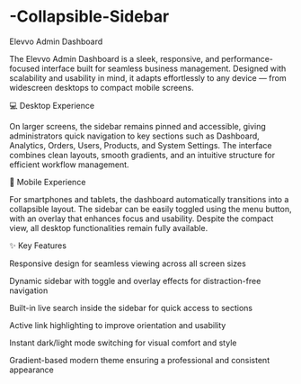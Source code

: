 # -Collapsible-Sidebar
Elevvo Admin Dashboard

The Elevvo Admin Dashboard is a sleek, responsive, and performance-focused interface built for seamless business management. Designed with scalability and usability in mind, it adapts effortlessly to any device — from widescreen desktops to compact mobile screens.

💻 Desktop Experience

On larger screens, the sidebar remains pinned and accessible, giving administrators quick navigation to key sections such as Dashboard, Analytics, Orders, Users, Products, and System Settings. The interface combines clean layouts, smooth gradients, and an intuitive structure for efficient workflow management.

📱 Mobile Experience

For smartphones and tablets, the dashboard automatically transitions into a collapsible layout. The sidebar can be easily toggled using the menu button, with an overlay that enhances focus and usability. Despite the compact view, all desktop functionalities remain fully available.

✨ Key Features

Responsive design for seamless viewing across all screen sizes

Dynamic sidebar with toggle and overlay effects for distraction-free navigation

Built-in live search inside the sidebar for quick access to sections

Active link highlighting to improve orientation and usability

Instant dark/light mode switching for visual comfort and style

Gradient-based modern theme ensuring a professional and consistent appearance